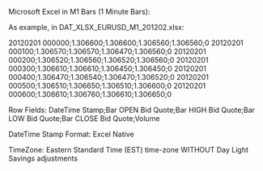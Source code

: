 Microsoft Excel in M1 Bars (1 Minute Bars):

As example, in DAT_XLSX_EURUSD_M1_201202.xlsx:

20120201 000000;1.306600;1.306600;1.306560;1.306560;0
20120201 000100;1.306570;1.306570;1.306470;1.306560;0
20120201 000200;1.306520;1.306560;1.306520;1.306560;0
20120201 000300;1.306610;1.306610;1.306450;1.306450;0
20120201 000400;1.306470;1.306540;1.306470;1.306520;0
20120201 000500;1.306510;1.306650;1.306510;1.306600;0
20120201 000600;1.306610;1.306760;1.306610;1.306650;0

Row Fields:
DateTime Stamp;Bar OPEN Bid Quote;Bar HIGH Bid Quote;Bar LOW Bid Quote;Bar CLOSE Bid Quote;Volume

DateTime Stamp Format:
Excel Native

TimeZone: Eastern Standard Time (EST) time-zone WITHOUT Day Light Savings adjustments